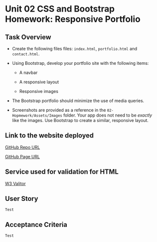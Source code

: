 # Unit 02 CSS and Bootstrap Homework: Responsive Portfolio

## Task Overview

* Create the following files files: `index.html`, `portfolio.html` and `contact.html`.

* Using Bootstrap, develop your portfolio site with the following items:

   * A navbar

   * A responsive layout

   * Responsive images

* The Bootstrap portfolio should minimize the use of media queries.

* Screenshots are provided as a reference in the `02-Hopmework/Assets/Images` folder. Your app does not need to be _exactly_ like the images. Use Bootstrap to create a similar, responsive layout.

## Link to the website deployed

[GitHub Repo URL](https://github.com/grider27/penn-lps-bcs/tree/main/homework/homework2-Portfolio)

[GitHub Page URL](https://github.com/grider27/penn-lps-bcs/tree/main/homework/homework2-Portfolio)


## Service used for validation for HTML

[W3 Valitor](https://validator.w3.org/#validate_by_input)



## User Story

```
Test
```

## Acceptance Criteria

```
Test

```
